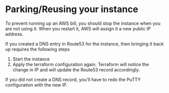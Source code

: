 # Parking/Reusing your instance

To prevent running up an AWS bill, you should stop the instance when you are not using it. When you restart it, AWS will assign it a new public IP address.

If you created a DNS entry in Route53 for the instance, then bringing it back up requires the following steps

1. Start the instance
2. Apply the terraform configuration again. Terraform will notice the change in IP and will update the Route53 record accordingly.

If you did not create a DNS record, you'll have to redo the PuTTY configuration with the new IP.

